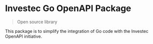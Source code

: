 # Investec Go OpenAPI Package
> Open source library

This package is to simplify the integration of Go code with the Investec
OpenAPI initiative.

